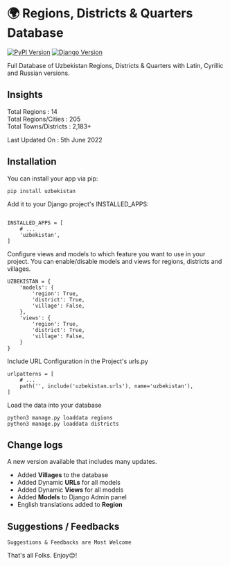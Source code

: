 # 🌍 Regions, Districts &amp; Quarters Database

[![PyPI Version](https://img.shields.io/pypi/v/uzbekistan)](https://pypi.org/project/uzbekistan/)
[![Django Version](https://img.shields.io/badge/Django-5.x-green.svg)](https://www.djangoproject.com/)

Full Database of Uzbekistan Regions, Districts &amp; Quarters with
Latin, Cyrillic and Russian versions.

## Insights

Total Regions : 14 <br>
Total Regions/Cities : 205 <br>
Total Towns/Districts : 2,183+ <br>

Last Updated On : 5th June 2022

## Installation

You can install your app via pip:

```shell
pip install uzbekistan
```

Add it to your Django project's INSTALLED_APPS:

```python3

INSTALLED_APPS = [
    # ...
    'uzbekistan',
]
```

Configure views and models to which feature you want to use in your project.
You can enable/disable models and views for regions, districts and villages.

```python3
UZBEKISTAN = {
    'models': {
        'region': True,
        'district': True,
        'village': False,
    },
    'views': {
        'region': True,
        'district': True,
        'village': False,
    }
}
```

Include URL Configuration in the Project's urls.py

```python3
urlpatterns = [
    # ...
    path('', include('uzbekistan.urls'), name='uzbekistan'),
]
```

Load the data into your database

```shell
python3 manage.py loaddata regions
python3 manage.py loaddata districts
```

## Change logs

A new version available that includes many updates.

- Added **Villages** to the database
- Added Dynamic **URLs** for all models
- Added Dynamic **Views** for all models
- Added **Models** to Django Admin panel
- English translations added to **Region**

## Suggestions / Feedbacks

```
Suggestions & Feedbacks are Most Welcome
```

That's all Folks. Enjoy😊!